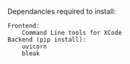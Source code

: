 Dependancies required to install:

    Frontend:
        Command Line tools for XCode
    Backend (pip install):
        uvicorn
        bleak